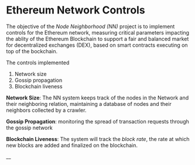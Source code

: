 # Ethereum Network Controls

The objective of the _Node Neighborhood (NN)_ project is to implement controls for the Ethereum network, measuring critical parameters impacting the ablity of the Ethereum Blockchain to support a fair and balanced market for decentralized exchanges (DEX), based on smart contracts executing on top of the bockchain.

The controls implemented
1. Network size
2. Gossip propagation 
3. Blockchain liveness

__Network Size__: The NN system keeps track of the nodes in the Network and their neighboring relation, maintaining a database of nodes and their neighbors collected by a crawler. 

__Gossip Propagation__: monitoring the spread of transaction requests through the gossip network

__Blockchain Liveness__: The system will track the _block rate_, the rate at which new blocks are added and finalized on the blockchain. 

__